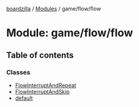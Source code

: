 [boardzilla](../index.md) / [Modules](../modules.md) / game/flow/flow

# Module: game/flow/flow

## Table of contents

### Classes

- [FlowInterruptAndRepeat](../classes/game_flow_flow.FlowInterruptAndRepeat.md)
- [FlowInterruptAndSkip](../classes/game_flow_flow.FlowInterruptAndSkip.md)
- [default](../classes/game_flow_flow.default.md)
